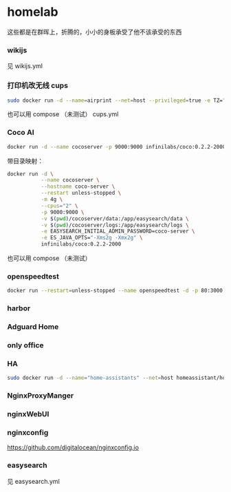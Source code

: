 # homelab

这些都是在群晖上，折腾的，小小的身板承受了他不该承受的东西

### wikijs

见 wikijs.yml

### 打印机改无线 cups

```bash
sudo docker run -d --name=airprint --net=host --privileged=true -e TZ="Asia/Shanghai" -e CUPSADMIN="admin" -e CUPSPASSWORD="pass" -e HOST_OS="Synology" -e TCP_PORT_631="631" chuckcharlie/cups-avahi-airprint:latest
```

也可以用 compose （未测试） cups.yml

### Coco AI

```bash
docker run -d --name cocoserver -p 9000:9000 infinilabs/coco:0.2.2-2000
```

带目录映射：

```bash
docker run -d \
           --name cocoserver \
           --hostname coco-server \
           --restart unless-stopped \
           -m 4g \
           --cpus="2" \
           -p 9000:9000 \
           -v $(pwd)/cocoserver/data:/app/easysearch/data \
           -v $(pwd)/cocoserver/logs:/app/easysearch/logs \
           -e EASYSEARCH_INITIAL_ADMIN_PASSWORD=coco-server \
           -e ES_JAVA_OPTS="-Xms2g -Xmx2g" \
           infinilabs/coco:0.2.2-2000
```

也可以用 compose （未测试）

### openspeedtest

```bash
docker run --restart=unless-stopped --name openspeedtest -d -p 80:3000 -p 443:3001 openspeedtest/latest
```

### harbor

### Adguard Home

### only office

### HA

```bash
sudo docker run -d --name="home-assistants" --net=host homeassistant/home-assistant
```

### NginxProxyManger

### nginxWebUI

### nginxconfig

https://github.com/digitalocean/nginxconfig.io

### easysearch

见 easysearch.yml
